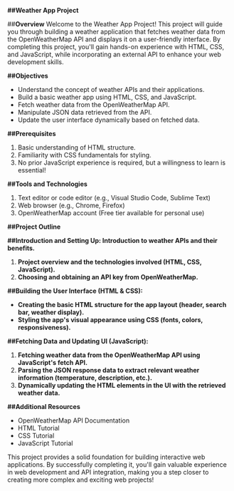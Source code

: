 **##Weather App Project**

##**Overview**
Welcome to the Weather App Project! This project will guide you through building a weather application that fetches weather data from the OpenWeatherMap API and displays it on a user-friendly interface. By completing this project, you'll gain hands-on experience with HTML, CSS, and JavaScript, while incorporating an external API to enhance your web development skills.

**##Objectives**
- Understand the concept of weather APIs and their applications.
- Build a basic weather app using HTML, CSS, and JavaScript.
- Fetch weather data from the OpenWeatherMap API.
- Manipulate JSON data retrieved from the API.
- Update the user interface dynamically based on fetched data.


**##Prerequisites**
1. Basic understanding of HTML structure.
2. Familiarity with CSS fundamentals for styling.
3. No prior JavaScript experience is required, but a willingness to learn is essential!



**##Tools and Technologies**
1. Text editor or code editor (e.g., Visual Studio Code, Sublime Text)
2. Web browser (e.g., Chrome, Firefox)
3. OpenWeatherMap account (Free tier available for personal use)


**##Project Outline**

**##Introduction and Setting Up:
Introduction to weather APIs and their benefits.**
1. **Project overview and the technologies involved (HTML, CSS, JavaScript).**
2. **Choosing and obtaining an API key from OpenWeatherMap.**


**##Building the User Interface (HTML & CSS):**
- **Creating the basic HTML structure for the app layout (header, search bar, weather display).**
- **Styling the app's visual appearance using CSS (fonts, colors, responsiveness).**


**##Fetching Data and Updating UI (JavaScript):**
1. **Fetching weather data from the OpenWeatherMap API using JavaScript's fetch API.**
2. **Parsing the JSON response data to extract relevant weather information (temperature, description, etc.).**
3. **Dynamically updating the HTML elements in the UI with the retrieved weather data.**


**##Additional Resources**
- OpenWeatherMap API Documentation
- HTML Tutorial
- CSS Tutorial
- JavaScript Tutorial


This project provides a solid foundation for building interactive web applications. By successfully completing it, you'll gain valuable experience in web development and API integration, making you a step closer to creating more complex and exciting web projects!